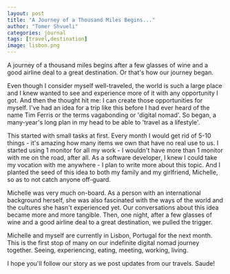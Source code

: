 ```yaml
---
layout: post
title: "A Journey of a Thousand Miles Begins..."
author: "Tomer Shvueli"
categories: journal
tags: [travel,destination]
image: lisbon.png
---
```


A journey of a thousand miles begins after a few glasses of wine and a good airline deal to a great destination. Or that's how our journey began. 

Even though I consider myself well-traveled, the world is such a large place and I knew wanted to see and experience more of it with any opportunity I got. And then the thought hit me: I can create those opportunities for myself. I've had an idea for a trip like this before I had ever heard of the name Tim Ferris or the terms vagabonding or 'digital nomad'. So began, a many-year's long plan in my head to be able to 'travel as a lifestyle'. 

This started with small tasks at first. Every month I would get rid of 5-10 things - it's amazing how many items we own that have no real use to us. I started using 1 monitor for all my work - I wouldn't have more than 1 monitor with me on the road, after all. As a software developer, I knew I could take my vocation with me anywhere - I plan to write more about this topic. And I planted the seed of this idea to both my family and my girlfriend, Michelle, so as to not catch anyone off-guard. 

Michelle was very much on-board. As a person with an international background herself, she was also fascinated with the ways of the world and the cultures she hasn't experienced yet. Our conversations about this idea became more and more tangible. Then, one night, after a few glasses of wine and a good airline deal to a great destination, we pulled the trigger. 

Michelle and myself are currently in Lisbon, Portugal for the next month. This is the first stop of many on our indefinite digital nomad journey together. Seeing, experiencing, eating, meeting, working, living. 

I hope you'll follow our story as we post updates from our travels. Saude!  
